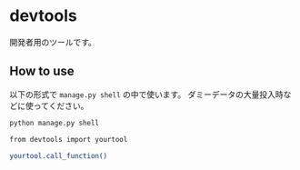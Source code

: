 # devtools

開発者用のツールです。

## How to use

以下の形式で `manage.py shell` の中で使います。
ダミーデータの大量投入時などに使ってください。

```bash
python manage.py shell

from devtools import yourtool

yourtool.call_function()
```


